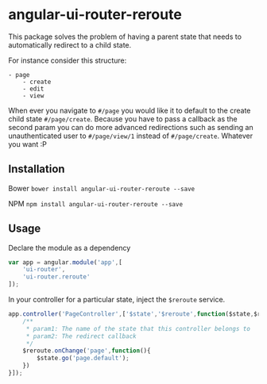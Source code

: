 # angular-ui-router-reroute

This package solves the problem of having a parent state that needs to automatically redirect to a child state.

For instance consider this structure:
```
- page
	- create
	- edit
	- view
```

When ever you navigate to `#/page` you would like it to default to the create child state `#/page/create`.
Because you have to pass a callback as the second param you can do more advanced redirections such as sending an unauthenticated user to `#/page/view/1` instead of `#/page/create`. Whatever you want :P

## Installation
Bower
`bower install angular-ui-router-reroute --save`

NPM
`npm install angular-ui-router-reroute --save`

## Usage
Declare the module as a dependency
```js
var app = angular.module('app',[
	'ui-router',
	'ui-router.reroute'
]);
```

In your controller for a particular state, inject the `$reroute` service.
```js
app.controller('PageController',['$state','$reroute',function($state,$reroute){
	/**
	 * param1: The name of the state that this controller belongs to
	 * param2: The redirect callback
	 */
	$reroute.onChange('page',function(){
		$state.go('page.default');
	})
}]);
```
